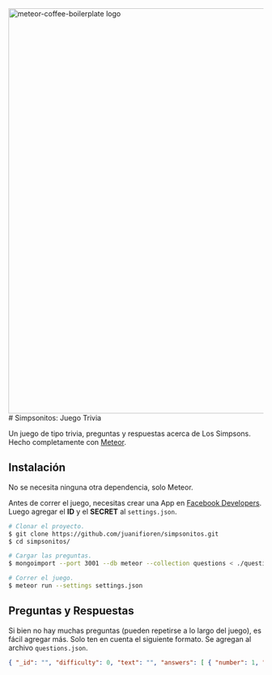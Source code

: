 <img title="mcb-logo" src="http://s11.postimg.org/dwjiobp4j/simpsonitos.gif" width="800px" alt="meteor-coffee-boilerplate logo"/>
# Simpsonitos: Juego Trivia

Un juego de tipo trivia, preguntas y respuestas acerca de Los Simpsons. Hecho completamente con [Meteor](http://meteor.com/).

## Instalación

No se necesita ninguna otra dependencia, solo Meteor.

Antes de correr el juego, necesitas crear una App en [Facebook Developers](https://developers.facebook.com/apps/). Luego agregar el **ID** y el **SECRET** al `settings.json`.

```bash
# Clonar el proyecto.
$ git clone https://github.com/juanifioren/simpsonitos.git
$ cd simpsonitos/

# Cargar las preguntas.
$ mongoimport --port 3001 --db meteor --collection questions < ./questions.json

# Correr el juego.
$ meteor run --settings settings.json
```

## Preguntas y Respuestas

Si bien no hay muchas preguntas (pueden repetirse a lo largo del juego), es fácil agregar más. Solo ten en cuenta el siguiente formato. Se agregan al archivo `questions.json`.

```json
{ "_id": "", "difficulty": 0, "text": "", "answers": [ { "number": 1, "text": "" }, { "number": 2, "text": "" }, { "number": 3, "text": "" }, { "number": 4, "text": "" } ], "correctAnswer": 1 }

```
